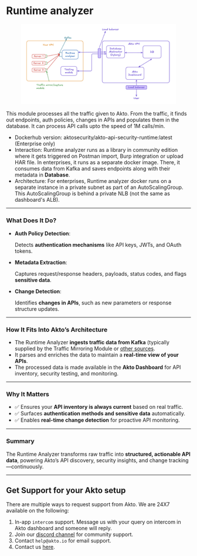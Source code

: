 # Runtime analyzer

<figure><img src="../.gitbook/assets/image (1) (1) (1) (1) (1).png" alt=""><figcaption></figcaption></figure>

This module processes all the traffic given to Akto. From the traffic, it finds out endpoints, auth policies, changes in APIs and populates them in the database. It can process API calls upto the speed of 1M calls/min.

* Dockerhub version: aktosecurity/akto-api-security-runtime:latest (Enterprise only)
* Interaction: Runtime analyzer runs as a library in community edition where it gets triggered on Postman import, Burp integration or upload HAR file. In enterprises, it runs as a separate docker image. There, it consumes data from Kafka and saves endpoints along with their metadata in **Database**.
* Architecture: For enterprises, Runtime analyzer docker runs on a separate instance in a private subnet as part of an AutoScalingGroup. This AutoScalingGroup is behind a private NLB (not the same as dashboard's ALB).

***

### What Does It Do?

*   **Auth Policy Detection**:

    Detects **authentication mechanisms** like API keys, JWTs, and OAuth tokens.
*   **Metadata Extraction**:

    Captures request/response headers, payloads, status codes, and flags **sensitive data**.
*   **Change Detection**:

    Identifies **changes in APIs**, such as new parameters or response structure updates.

***

### How It Fits Into Akto’s Architecture

* The Runtime Analyzer **ingests traffic data from Kafka** (typically supplied by the Traffic Mirroring Module or [other sources](../traffic-connector/traffic-data-sources.md).
* It parses and enriches the data to maintain a **real-time view of your APIs**.
* The processed data is made available in the **Akto Dashboard** for API inventory, security testing, and monitoring.

***

### Why It Matters

* ✅ Ensures your **API inventory is always current** based on real traffic.
* ✅ Surfaces **authentication methods and sensitive data** automatically.
* ✅ Enables **real-time change detection** for proactive API monitoring.

***

### Summary

The Runtime Analyzer transforms raw traffic into **structured, actionable API data**, powering Akto’s API discovery, security insights, and change tracking—continuously.

***

## Get Support for your Akto setup

There are multiple ways to request support from Akto. We are 24X7 available on the following:

1. In-app `intercom` support. Message us with your query on intercom in Akto dashboard and someone will reply.
2. Join our [discord channel](https://www.akto.io/community) for community support.
3. Contact `help@akto.io` for email support.
4. Contact us [here](https://www.akto.io/contact-us).
